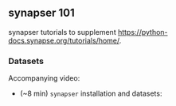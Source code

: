 ## synapser 101

synapser tutorials to supplement https://python-docs.synapse.org/tutorials/home/.

### Datasets

Accompanying video:
- (~8 min) `synapser` installation and datasets: <publicly available soon> 
